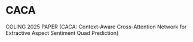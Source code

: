 # CACA
COLING 2025 PAPER (CACA: Context-Aware Cross-Attention Network for Extractive Aspect Sentiment Quad Prediction)
